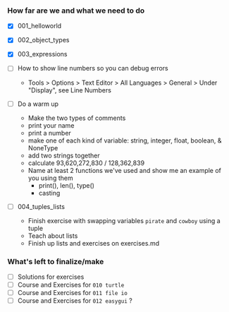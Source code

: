 ### How far are we and what we need to do
- [X] 001_helloworld
- [X] 002_object_types
- [X] 003_expressions

- [ ] How to show line numbers so you can debug errors
    * Tools > Options > Text Editor > All Languages > General > Under "Display", see Line Numbers
- [ ] Do a warm up
    * Make the two types of comments
    * print your name
    * print a number
    * make one of each kind of variable: string, integer, float, boolean, & NoneType
    * add two strings together
    * calculate 93,620,272,830 / 128,362,839
    * Name at least 2 functions we've used and show me an example of you using them
        * print(), len(), type()
        * casting
- [ ] 004_tuples_lists
    * Finish exercise with swapping variables `pirate` and `cowboy` using a tuple
    * Teach about lists
    * Finish up lists and exercises on exercises.md


### What's left to finalize/make

- [ ] Solutions for exercises
- [ ] Course and Exercises for `010 turtle`
- [ ] Course and Exercises for `011 file io`
- [ ] Course and Exercises for `012 easygui` ? 
